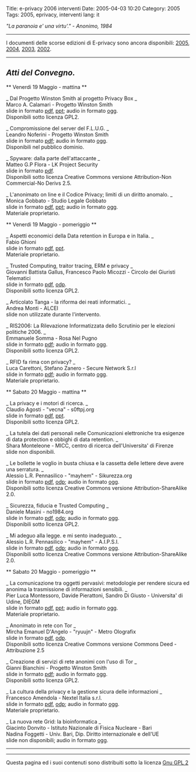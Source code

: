 Title: e-privacy 2006 interventi
Date: 2005-04-03 10:20
Category: 2005
Tags: 2005, eprivacy, interventi
lang: it


_"La paranoia e' una virtu'." - Anonimo, 1984_

* * *

I documenti delle scorse edizioni di E-privacy sono ancora disponibili: [2005](2005/index.html), [2004](2004/index.html), [2003](2003/index.html), [2002](2002/index.html). 

* * *

##  _Atti del Convegno._

** Venerdi 19 Maggio - mattina **   
  
_ Dal Progetto Winston Smith al progetto Privacy Box _   
Marco A. Calamari - Progetto Winston Smith   
slide in formato [pdf](atti/e-privacy_2006_Calamari_Winston_Pbox.pdf), [ppt](atti/e-privacy_2006_Calamari_Winston_Pbox.ppt); audio in formato [ogg](audio/e-privacy_2006_Calamari_Winston_Pbox.ogg).   
Disponibili sotto licenza GPL2.    
  
_ Compromissione del server del F.L.U.G. _   
Leandro Noferini - Progetto Winston Smith   
slide in formato [pdf](atti/e-privacy_2006_Noferini_Violazione.pdf); audio in formato [ogg](audio/e-privacy_2006_Noferini_Violazione.ogg).   
Disponibili nel pubblico dominio.    
  
_ Spyware: dalla parte dell'attaccante _   
Matteo G.P Flora - LK Project Security   
slide in formato [pdf](atti/e-privacy_2006_Flora_Spyware.pdf).   
Disponibili sotto licenza Creative Commons versione Attribution-Non Commercial-No Derivs 2.5.   
  
_ L'anonimato on line e il Codice Privacy; limiti di un diritto anomalo. _   
Monica Gobbato - Studio Legale Gobbato   
slide in formato [pdf](atti/e-privacy_2006_Gobbato_Anonimato.pdf), [ppt](atti/e-privacy_2006_Gobbato_Anonimato.ppt); audio in formato [ogg](audio/e-privacy_2006_Gobbato_Anonimato.ogg).   
Materiale proprietario.    
  
** Venerdi 19 Maggio - pomeriggio **   
  
_ Aspetti economici della Data retention in Europa e in Italia. _   
Fabio Ghioni   
slide in formato [pdf](atti/e-privacy_2006_Ghioni_Data_Retention.pdf), [ppt](atti/e-privacy_2006_Ghioni_Data_Retention.ppt).   
Materiale proprietario.    
  
_ Trusted Computing, traitor tracing, ERM e privacy _   
Giovanni Battista Gallus, Francesco Paolo Micozzi - Circolo dei Giuristi Telematici   
slide in formato [pdf](atti/e-privacy_2006_Gallus_Micozzi_Traitor_Tracing.pdf), [odp](atti/e-privacy_2006_Gallus_Micozzi_Traitor_Tracing.odp).   
Disponibili sotto licenza GPL2.    
  
_ Articolato Tanga - la riforma dei reati informatici. _   
Andrea Monti - ALCEI   
slide non utilizzate durante l'intervento.    
  
_ RIS2006: La Rilevazione Informatizzata dello Scrutinio per le elezioni politiche 2006. _   
Emmanuele Somma - Rosa Nel Pugno   
slide in formato [pdf](atti/e-privacy_2006_Somma_Scrutinio.pdf); audio in formato [ogg](audio/e-privacy_2006_Somma_Scrutinio.ogg).   
Disponibili sotto licenza GPL2.    
  
_ RFID fa rima con privacy? _   
Luca Carettoni, Stefano Zanero - Secure Network S.r.l   
slide in formato [pdf](atti/e-privacy_2006_Carettoni_Zanero_RFID.pdf); audio in formato [ogg](audio/e-privacy_2006_Carettoni_Zanero_RFID.ogg).   
Materiale proprietario.    
  
** Sabato 20 Maggio - mattina **   
  
_ La privacy e i motori di ricerca. _   
Claudio Agosti - "vecna" - s0ftpj.org   
slide in formato [pdf](atti/e-privacy_2006_Agosti_Privacy_e_motori_di_ricerca.pdf), [ppt](atti/e-privacy_2006_Agosti_Privacy_e_motori_di_ricerca.ppt).   
Disponibili sotto licenza GPL2.    
  
_ La tutela dei dati personali nelle Comunicazioni elettroniche tra esigenze di data protection e obbighi di data retention. _   
Shara Monteleone - MICC, centro di ricerca dell'Universita' di Firenze   
slide non disponibili.    
  
_ Le bollette le voglio in busta chiusa e la cassetta delle lettere deve avere una serratura. _   
Alessio L.R. Pennasilico - "mayhem" - Sikurezza.org   
slide in formato [pdf](atti/e-privacy_2006_Pennasilico_Le_Bollette.pdf), [odp](atti/e-privacy_2006_Pennasilico_Le_Bollette.odp); audio in formato [ogg](audio/e-privacy_2006_Pennasilico_Le_Bollette.ogg).   
Disponibili sotto licenza Creative Commons versione Attribution-ShareAlike 2.0.    
  
_ Sicurezza, fiducia e Trusted Computing _   
Daniele Masini - no1984.org   
slide in formato [pdf](atti/e-privacy_2006_Masini_TC.pdf), [odp](atti/e-privacy_2006_Masini_TC.odp); audio in formato [ogg](audio/e-privacy_2006_Masini_TC.ogg).   
Disponibili sotto licenza GPL2.    
  
_ Mi adeguo alla legge. e mi sento inadeguato. _   
Alessio L.R. Pennasilico - "mayhem" - A.I.P.S.I.   
slide in formato [pdf](atti/e-privacy_2006_Pennasilico_Mi_Adeguo.pdf), [odp](atti/e-privacy_2006_Pennasilico_Mi_Adeguo.odp); audio in formato [ogg](audio/e-privacy_2006_Pennasilico_Mi_Adeguo.ogg).   
Disponibili sotto licenza Creative Commons versione Attribution-ShareAlike 2.0.    
  
** Sabato 20 Maggio - pomeriggio **   
  
_ La comunicazione tra oggetti pervasivi: metodologie per rendere sicura ed anonima la trasmissione di informazioni sensibili. _   
Pier Luca Montessoro, Davide Pierattoni, Sandro Di Giusto - Universita' di Udine, DIEGM   
slide in formato [pdf](atti/e-privacy_2006_Pierattoni_Oggetti.pdf), [ppt](atti/e-privacy_2006_Pierattoni_Oggetti.ppt); audio in formato [ogg](audio/e-privacy_2006_Pierattoni_Oggetti.ogg).   
Materiale proprietario.    
  
_ Anonimato in rete con Tor _   
Mircha Emanuel D'Angelo - "ryuujn" - Metro Olografix   
slide in formato [pdf](atti/e-privacy_2006_Dangelo_Tor_teoria.pdf), [odp](atti/e-privacy_2006_Dangelo_Tor_teoria.odp).   
Disponibili sotto licenza Creative Commons versione Commons Deed - Attribuzione 2.5    
  
_ Creazione di servizi di rete anonimi con l'uso di Tor _   
Gianni Bianchini - Progetto Winston Smith   
slide in formato [pdf](atti/e-privacy_2006_Bianchini_Servizi_anonimi_Tor.pdf); audio in formato [ogg](audio/e-privacy_2006_Bianchini_Servizi_anonimi_Tor.ogg).   
Disponibili sotto licenza GPL2.    
  
_ La cultura della privacy e la gestione sicura delle informazioni _   
Francesco Amendola - Nextel Italia s.r.l.   
slide in formato [pdf](atti/e-privacy_2006_Amendola_Cultura_Privacy.pdf), [odp](atti/e-privacy_2006_Amendola_Cultura_Privacy.odp); audio in formato [ogg](audio/e-privacy_2006_Amendola_Cultura_Privacy.ogg).   
Materiale proprietario.    
  
_ La nuova rete Grid: la bioinformatica _   
Giacinto Donvito - Istituto Nazionale di Fisica Nucleare - Bari   
Nadina Foggetti - Univ. Bari, Dip. Diritto internazionale e dell'UE   
slide non disponibili; audio in formato [ogg](audio/e-privacy_2006_Danvito_Grid.ogg).    
  
  
---  
---  
  
Questa pagina ed i suoi contenuti sono distribuiti sotto la licenza [Gnu GPL 2 ](COPYING.html)
